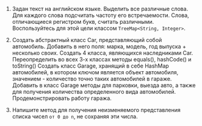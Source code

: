 1. Задан текст на английском языке. Выделить все различные слова.
Для каждого слова подсчитать частоту его встречаемости.
Слова, отличающиеся регистром букв, считать различными.
Воспользуйтесь для этой цели классом `TreeMap<String, Integer>`.

2. Создать абстрактный класс Car, представляющий собой
автомобиль.
Добавить в него поля: марка, модель, год выпуска + несколько
своих.
Создать 4 класса, являющихся наследниками Car.
Переопределить во всех 3-х классах методы equals(), hashCode() и
toString()
Создать класс Garage, хранящий в себе HashMap автомобилей,
в котором ключом является объект автомобиля, значением -
количество точно таких автомобилей в гараже.
Добавить в класс Garage методы для парковки, выезда авто, а также
для получения количества определенного вида автомобилей.
Продемонстрировать работу гаража.

3. Напишите метод для получения неизменяемого представления списка чисел
   `от 0 до n`, не сохраняя эти числа.
